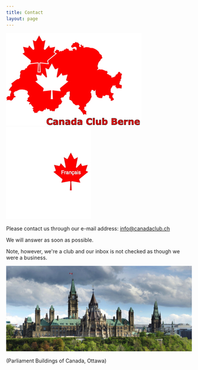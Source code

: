 ```yaml
---
title: Contact
layout: page
---
```


![logo](images/canadaclubbernelogo.jpg) [![logo](images/maple-leaf-french.jpg)](contact-fr)

Please contact us through our e-mail address: [info@canadaclub.ch](mailto:info@canadaclub.ch)

We will answer as soon as possible.

Note, however, we're a club and our inbox is not checked as though we were a business.

![Parliament Buildings of Canada, Ottawa](images/parliament.jpg)

(Parliament Buildings of Canada, Ottawa)
